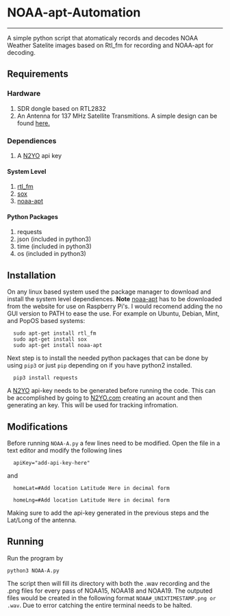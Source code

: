 # NOAA-apt-Automation
---
A simple python script that atomaticaly records and decodes NOAA Weather Satelite images based on Rtl_fm for recording and NOAA-apt for decoding. 

## Requirements
### Hardware
1. SDR dongle based on RTL2832
2. An Antenna for 137 MHz Satellite Transmitions. A simple design can be found [here.](https://lna4all.blogspot.com/2017/02/diy-137-mhz-wx-sat-v-dipole-antenna.html)
### Dependiences 
1. A [N2YO](n2yo.com) api key
#### System Level
1. [rtl_fm](https://manpages.ubuntu.com/manpages/trusty/man1/rtl_fm.1.html)
2. [sox](https://manpages.ubuntu.com/manpages/bionic/man1/sox.1.html) 
3. [noaa-apt](https://noaa-apt.mbernardi.com.ar/)
#### Python Packages
1. requests 
2. json (included in python3)
3. time (included in python3)
4. os (included in python3)

## Installation 
On any linux based system used the package manager to download and install the system level dependiences. **Note** [noaa-apt](https://noaa-apt.mbernardi.com.ar/) has to be downloaded from the website for use on Raspberry Pi's. I would recomend adding the no GUI version to PATH to ease the use.
For example on Ubuntu, Debian, Mint, and PopOS based systems:
```
  sudo apt-get install rtl_fm
  sudo apt-get install sox
  sudo apt-get install noaa-apt
  ```
Next step is to install the needed python packages that can be done by using `pip3` or just `pip` depending on if you have python2 installed. 
```
  pip3 install requests
```
A [N2YO](n2yo.com) api-key needs to be generated before running the code. This can be accomplished by going to [N2YO.com](n2yo.com) creating an acount and then generating an key. This will be used for tracking infromation. 

## Modifications
Before running `NOAA-A.py` a few lines need to be modified. Open the file in a text editor and modify the following lines
```
  apiKey="add-api-key-here"
```
  and 
```
  homeLat=#Add location Latitude Here in decimal form

  homeLng=#Add location Latitude Here in decimal form
```
Making sure to add the api-key generated in the previous steps and the Lat/Long of the antenna. 

## Running
Run the program by 
``` 
python3 NOAA-A.py
```
The script then will fill its directory with both the .wav recording and the .png files for every pass of NOAA15, NOAA18 and NOAA19. The outputed files would be created in the following format `NOAA#_UNIXTIMESTAMP.png or .wav`. Due to error catching the entire terminal needs to be halted. 


